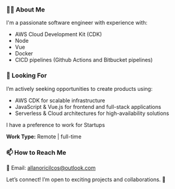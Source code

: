 ### 👨‍💻 About Me

I'm a passionate software engineer with experience with:

- AWS Cloud Development Kit (CDK)
- Node
- Vue
- Docker
- CICD pipelines (Github Actions and Bitbucket pipelines)


### 💼 Looking For

I’m actively seeking opportunities to create products using:

- AWS CDK for scalable infrastructure
- JavaScript & Vue.js for frontend and full-stack applications
- Serverless & Cloud architectures for high-availability solutions

I have a preference to work for Startups

<b>Work Type:</b> Remote | full-time


### 📫 How to Reach Me

📧 Email: allanoricilcos@outlook.com

Let’s connect! I’m open to exciting projects and collaborations. 🚀
